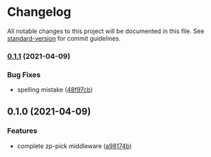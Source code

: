# Changelog

All notable changes to this project will be documented in this file. See [standard-version](https://github.com/conventional-changelog/standard-version) for commit guidelines.

### [0.1.1](https://github.com/zppack/zp-pick/compare/v0.1.0...v0.1.1) (2021-04-09)


### Bug Fixes

* spelling mistake ([48f97cb](https://github.com/zppack/zp-pick/commit/48f97cb94d26326bc0344b32d7a337e153c9efe2))

## 0.1.0 (2021-04-09)


### Features

* complete zp-pick middleware ([a98174b](https://github.com/zppack/zp-pick/commit/a98174be3997377cbee60dcc84772563a7483699))
